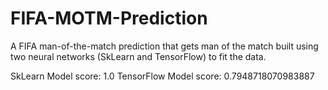 # FIFA-MOTM-Prediction

A FIFA man-of-the-match prediction that gets man of the match built using two neural networks (SkLearn and TensorFlow) to fit the data.

SkLearn Model score: 1.0
TensorFlow Model score: 0.7948718070983887
